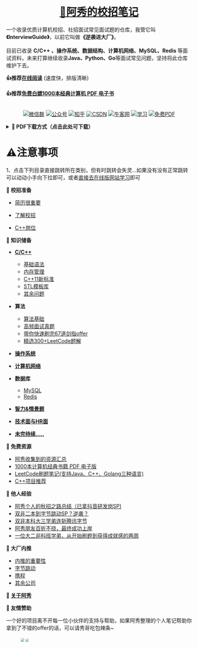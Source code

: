 <h1 align="center">
<a href="https://github.com/forthespada/InterviewGuider" target="_blank"> 
    📔阿秀的校招笔记  
</a></h1>

  <div align="left">
<p>一个收录优质计算机校招、社招面试常见面试题的仓库，我管它叫<strong>《InterviewGuide》</strong>，以前它叫做<strong>《逆袭进大厂》</strong>。
 </br>
<br>目前已收录 <strong>C/C++ 、操作系统、数据结构、计算机网络、MySQL、Redis </strong>等面试资料，未来打算继续收录<strong>Java、Python、Go</strong>等面试常见问题，坚持将此仓库维护下去。</p>
<strong>👍推荐<a href="http://interviewguide.cn/#/">在线阅读</a></strong> (速度快，排版清晰)<br>
 <br> <strong>👍推荐<a href="https://github.com/forthespada/CS-Books">免费白嫖1000本经典计算机 PDF 电子书</a></strong> <br>
    </div> 



<!--

​	<img src="https://cdn.jsdelivr.net/gh/forthespada/mediaImage2@1.8/202104/LOGO.png" width="300"/>

-->

<p align="center">
    <br>
    <a href="#个人微信"><img src="https://img.shields.io/badge/WeChat-微信群-blue.svg" alt="微信群"></a>
<a href="#公众号"><img src="https://img.shields.io/badge/公众号-拓跋阿秀-green.svg" alt="公众号"></a>
  <a href="https://www.zhihu.com/people/tuo-ba-a-xiu"><img src="https://img.shields.io/badge/知乎-拓跋阿秀-informational.svg" alt="知乎"></a>
   <a href="https://blog.csdn.net/songhao19?spm=1000.2115.3001.5343&type=blog"><img src="https://img.shields.io/badge/CSDN-拓跋阿秀-important.svg" alt="CSDN"></a>
       <a href="https://blog.nowcoder.net/hello32"><img src="https://img.shields.io/badge/牛客网-拱白菜的阿秀-9cf" alt="牛客网"></a>
   <a href="https://github.com/forthespada/CSLearning"><img src="https://img.shields.io/badge/推荐阅读-大佬好文-import.svg" alt="学习"></a>
           <a href="https://github.com/forthespada/CS-Books"><img src="https://img.shields.io/badge/PDF-免费计算机书籍-lightgrey.svg" alt="免费PDF"></a>
        </p>




<a name="download"></a>

<b><details><summary> :orange_book: PDF下载方式（点击此处可下载）</summary></b>

:orange_book: PDF下载方式

请扫描下方个人公众号『**拓跋阿秀**』后，回复关键字『**PDF**』，即可下载该面试指南的**最新 PDF 版本**。

<a name="公众号"></a>

<div align="center"><img src="https://cdn.jsdelivr.net/gh/forthespada/mediaImage2@1.3/202103/公众号：拓跋阿秀.png" style="zoom:50%;" />
    <p>个人公众号</p>
</div>



也欢迎添加阿秀个人微信 [aXiu_go](#个人微信) 拉你进大佬交流群，拥抱IT时代，享受技术带给我们的全新生活，期待你的到来。



🙏 本仓库脱胎于阿秀 **2021** 年秋招时期总结的面试笔记，我自己也是凭借这份笔记成功体验到一份 **offer 收割机** 的快乐，阿秀秋招总结可看[秋招总结文章](https://mp.weixin.qq.com/s/AYe3tnuOmqR4jdDndDGW-Q)，现将个人笔记整理开源出来，造福每位像我这样的渣渣~

由于本人水平有限，仓库内容如有错误，欢迎提交 **issue**或者邮件告知： **coderaxiu@163.com** ，虚心接受每一位好心人的建议与意见。

另仓库中的全部知识点均来自本人学习总结、读书笔记、经典书籍、网络博文等，阿秀已经尽自己最大能力找到当时搜集面试题时的出处并注明了。如有遗漏与侵权，请 **issue** 提出，感激不尽。

转载请注明出处，不得用于商业目的。

</details>





<!--

<p align="center">
</a>
    <div align="left">
        <p ><strong>近期发现有某个辅导机构使用阿秀辛苦整理的面试真题制成视频进行<font style = "color:red">牟利和哄骗一些小白报班</font>，这违背了我开源该仓库的初衷。</strong></p>
    </div> 
**思虑再三，现在决定不再提供md格式的仓库文件了，只提供  [PDF 版本的下载方式](#download)，还望海涵抱歉。**


-->

# ⚠注意事项

1、点击下列目录直接跳转所在类别，但有时跳转会失灵...如果没有没有正常跳转可以动动小手向下拉即可，或者[直接去在线版网站学习](http://interviewguide.cn/#/)即可



**🍵 校招准备**

- [简历很重要](Doc/Prepare/简历很重要.md)

- [了解校招](Doc/Prepare/了解校招.md)

- [C++岗位](Doc/Prepare/C++岗位.md)

**🚀 知识储备**

- [**C/C++**](Doc/Knowledge/C++/README.md)
  - [基础语法](Doc/Knowledge/C++/基础语法/基础语法.md)
  - [内存管理](Doc/Knowledge/C++/内存管理/内存管理.md)
  - [C++11新标准](Doc/Knowledge/C++/C++11新标准/C++11新标准.md)
  - [STL模板库](Doc/Knowledge/C++/STL模板库/STL模板库.md)
  - [其余问题](Doc/Knowledge/C++/其余问题/其余问题.md)

- **算法**
  - [算法基础](Doc/Knowledge/算法/算法基础/十大排序.md)
  - [高频面试真题](Doc/Knowledge/算法/精选高频面试题/精选高频面试题.md)
  - [带你快速刷完67道剑指offer](Doc/Knowledge/算法/带你快速刷完67道剑指offer/README.md)
  - [精选300+LeetCode题解](Doc/Knowledge/算法/LeetCode题解/README.md)

- **[操作系统](Doc/Knowledge/操作系统/操作系统.md)**

- **[计算机网络](Doc/Knowledge/计算机网络/计算机网络.md)**

- **数据库**
  - [MySQL](Doc/Knowledge/数据库/MySQL/MySQL.md)
  - [Redis](Doc/Knowledge/数据库/Redis/Redis.md)

- **[智力&情景题](Doc/Knowledge/智力&情景题/智力&情景题.md)**

- **[技术面与HR面](Doc/Knowledge/技术面与HR面/技术面与HR面.md)**

- **[未完待续.....](#secondninth)**

**📝 免费资源**

- [阿秀收集到的资源汇总](Doc/免费资源/Download.md)
- [1000本计算机经典书籍 PDF 电子版](Doc/免费资源/千本PDF/千本PDF.md)
- [LeetCode刷题笔记(支持Java、C++、Golang三种语言)](Doc/免费资源/力扣刷题笔记/力扣刷题笔记.md)
- [C++项目推荐](Doc/免费资源/项目推荐/C++项目推荐.md)

**🐝 他人经验**

- [阿秀个人的秋招之路总结（已拿抖音研发岗SP)](https://mp.weixin.qq.com/s/AYe3tnuOmqR4jdDndDGW-Q)
- [双非二本到字节跳动SP？逆袭？](https://mp.weixin.qq.com/s/vSzbITIYEVQNE1LgIzmPJg)
- [双非本科大三学弟连斩腾讯字节](https://mp.weixin.qq.com/s/IsuN7Wo8AyC_FFwXJdU7fg)
- [阿秀朋友百折不挠，最终成功上岸](https://mp.weixin.qq.com/s/MsaAr1ofstCgxqs749W1wg)
- [一位大二非科班学弟，从开始刷题到获得成就感的两周](https://mp.weixin.qq.com/s/k1X7V9Ev8mIjENuAlnO64w)

<!--

Doc/Other/校招总结/阿秀个人的秋招之路总结/阿秀个人的秋招之路总结.md

Doc/Other/校招总结/双非本科大三学弟连斩腾讯字节/双非本科大三学弟连斩腾讯字节.md

Doc/Other/校招总结/阿秀朋友百折不挠/阿秀朋友百折不挠.md

-->

**🔨 大厂内推**

- [内推的重要性](Doc/Other/内推信息/内推信息.md#importance)
- [字节跳动](Doc/Other/内推信息/内推信息.md#字节跳动)
- [携程](Doc/Other/内推信息/内推信息.md#携程)
- [其余公司](Doc/Other/内推信息/内推信息.md#其余公司)



**🐼 [关于阿秀](Doc/Other/ContactMe.md)**

<p id="money"></p>

**🎅 友情赞助**

<div align="left">
</div>
<div align="left">
    <p>一个好的项目离不开每一位小伙伴的支持与帮助，如果阿秀整理的个人笔记帮助你拿到了不错的offer的话，可以请秀哥吃包辣条~</p>
<figure class="half">
    <img src="https://cdn.jsdelivr.net/gh/forthespada/mediaImage1@1.2.5.4/202012/支付宝赞赏4.png" style="right;zoom: 55%;" />
                                                                                                                        <img src="https://cdn.jsdelivr.net/gh/forthespada/mediaImage1@1.2.5.4/202012/微信赞赏4.png"  style="right;zoom: 52%;" />
                                                                                                                         </figure></div>




